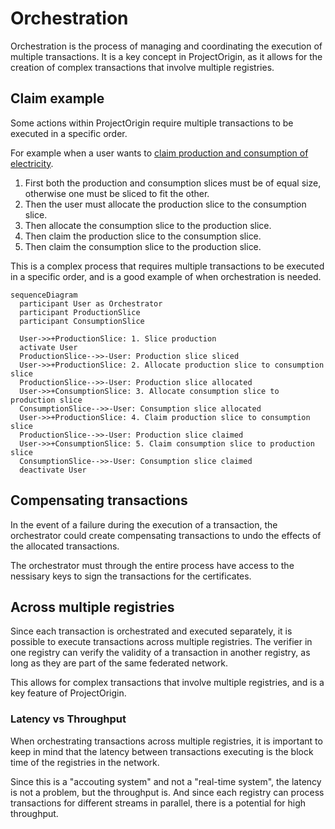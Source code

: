 # Orchestration

Orchestration is the process of managing and coordinating the execution of multiple transactions.
It is a key concept in ProjectOrigin, as it allows for the creation of complex transactions that involve multiple registries.

## Claim example

Some actions within ProjectOrigin require multiple transactions to be executed in a specific order.

For example when a user wants to [claim production and consumption of electricity](./granular-certificates/transactions/claim.md).

1. First both the production and consumption slices must be of equal size, otherwise one must be sliced to fit the other.
2. Then the user must allocate the production slice to the consumption slice.
3. Then allocate the consumption slice to the production slice.
4. Then claim the production slice to the consumption slice.
5. Then claim the consumption slice to the production slice.

This is a complex process that requires multiple transactions to be executed in a specific order, and is a good example of when orchestration is needed.

```mermaid
sequenceDiagram
  participant User as Orchestrator
  participant ProductionSlice
  participant ConsumptionSlice

  User->>+ProductionSlice: 1. Slice production
  activate User
  ProductionSlice-->>-User: Production slice sliced
  User->>+ProductionSlice: 2. Allocate production slice to consumption slice
  ProductionSlice-->>-User: Production slice allocated
  User->>+ConsumptionSlice: 3. Allocate consumption slice to production slice
  ConsumptionSlice-->>-User: Consumption slice allocated
  User->>+ProductionSlice: 4. Claim production slice to consumption slice
  ProductionSlice-->>-User: Production slice claimed
  User->>+ConsumptionSlice: 5. Claim consumption slice to production slice
  ConsumptionSlice-->>-User: Consumption slice claimed
  deactivate User
```

## Compensating transactions

In the event of a failure during the execution of a transaction,
the orchestrator could create compensating transactions to undo the effects of the allocated transactions.

The orchestrator must through the entire process have access to the nessisary keys to sign the transactions for the certificates.

## Across multiple registries

Since each transaction is orchestrated and executed separately, it is possible to execute transactions across multiple registries.
The verifier in one registry can verify the validity of a transaction in another registry, as long as they are part of the same federated network.

This allows for complex transactions that involve multiple registries, and is a key feature of ProjectOrigin.

### Latency vs Throughput

When orchestrating transactions across multiple registries,
it is important to keep in mind that the latency between transactions executing is the block time of the registries in the network.

Since this is a "accouting system" and not a "real-time system", the latency is not a problem, but the throughput is.
And since each registry can process transactions for different streams in parallel, there is a potential for high throughput.
